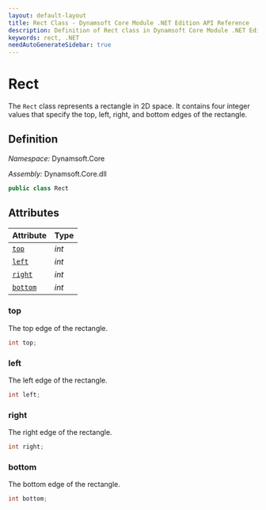 ```yaml
---
layout: default-layout
title: Rect Class - Dynamsoft Core Module .NET Edition API Reference
description: Definition of Rect class in Dynamsoft Core Module .NET Edition.
keywords: rect, .NET
needAutoGenerateSidebar: true
---
```


# Rect

The `Rect` class represents a rectangle in 2D space. It contains four integer values that specify the top, left, right, and bottom edges of the rectangle.

## Definition

*Namespace:* Dynamsoft.Core

*Assembly:* Dynamsoft.Core.dll

```csharp
public class Rect 
```

## Attributes

| Attribute | Type |
|---------- | ---- |
| [`top`](#top) | *int* |
| [`left`](#left) | *int* |
| [`right`](#right) | *int* |
| [`bottom`](#bottom) | *int* |

### top

The top edge of the rectangle.

```csharp
int top;
```

### left

The left edge of the rectangle.

```csharp
int left;
```

### right

The right edge of the rectangle.

```csharp
int right;
```

### bottom

The bottom edge of the rectangle.

```csharp
int bottom;
```
